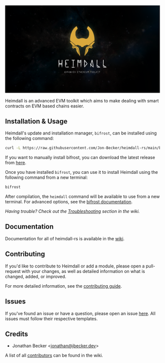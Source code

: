 ![Heimdall-RS](./preview.png?raw=true)

Heimdall is an advanced EVM toolkit which aims to make dealing with smart contracts on EVM based chains easier.

## Installation & Usage

Heimdall's update and installation manager, `bifrost`, can be installed using the following command:

```bash
curl -L https://raw.githubusercontent.com/Jon-Becker/heimdall-rs/main/bifrost/install | bash
```

If you want to manually install bifrost, you can download the latest release from [here](./bifrost/bifrost).

Once you have installed `bifrost`, you can use it to install Heimdall using the following command from a new terminal:

```bash
bifrost
```

After compilation, the `heimdall` command will be available to use from a new terminal. For advanced options, see the [bifrost documentation](https://jbecker.dev/r/heimdall-rs/wiki/installation).

_Having trouble? Check out the [Troubleshooting](https://jbecker.dev/r/heimdall-rs/wiki/troubleshooting) section in the wiki._

## Documentation

Documentation for all of heimdall-rs is available in the [wiki](https://jbecker.dev/r/heimdall-rs/wiki).

## Contributing

If you'd like to contribute to Heimdall or add a module, please open a pull-request with your changes, as well as detailed information on what is changed, added, or improved.

For more detailed information, see the [contributing guide](https://jbecker.dev/r/heimdall-rs/wiki/contributing).

## Issues

If you've found an issue or have a question, please open an issue [here](https://jbecker.dev/r/heimdall-rs/issues). All issues must follow their respective templates.

## Credits
- Jonathan Becker \<jonathan@jbecker.dev>

A list of all [contributors](https://jbecker.dev/r/heimdall-rs/wiki/contributors) can be found in the wiki.
